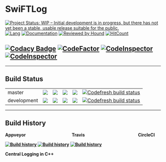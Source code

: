 # SwiFTLog 

[![Project Status: WIP – Initial development is in progress, but there has not yet been a stable, usable release suitable for the public.](https://www.repostatus.org/badges/latest/wip.svg)](https://www.repostatus.org/#wip) [![Lang](https://badgen.net/lgtm/langs/g/sayantanroy47/LoggerCpp/cpp?color=green)](https://abc.com) [![Documentation](https://codedocs.xyz/sayantanroy47/LoggerCpp.svg)](https://codedocs.xyz/sayantanroy47/LoggerCpp/) [![Reviewed by Hound](https://img.shields.io/badge/Reviewed_by-Hound-8E64B0.svg)](https://houndci.com) [![HitCount](http://hits.dwyl.com/sayantanroy47/LoggerCpp.svg)](http://hits.dwyl.com/sayantanroy47/LoggerCpp) 

[![Codacy Badge](https://api.codacy.com/project/badge/Grade/5a753190bbca44dcb8d3d2a903fb34eb)](https://app.codacy.com/manual/sayantanroy47/LoggerCpp?utm_source=github.com&utm_medium=referral&utm_content=sayantanroy47/LoggerCpp&utm_campaign=Badge_Grade_Dashboard)
[![CodeFactor](https://www.codefactor.io/repository/github/sayantanroy47/loggercpp/badge)](https://www.codefactor.io/repository/github/sayantanroy47/loggercpp)
[![CodeInspector](https://www.code-inspector.com/project/5296/score/svg)](https://frontend.code-inspector.com/public/project/5296/LoggerCpp/dashboard)
[![CodeInspector](https://www.code-inspector.com/project/5296/status/svg)](https://frontend.code-inspector.com/project/5296/dashboard)
---

---
Build Status
---
<b>
<table>
    <tr>
        <td>
            master 
        </td>
        <td>
           <a href="https://travis-ci.com/sayantanroy47/LoggerCpp/"><img src="https://travis-ci.com/sayantanroy47/LoggerCpp.svg?branch=master"></a>
        </td>
        <td>
             <a href="https://ci.appveyor.com/project/sayantanroy47/loggercpp/branch/master"><img src="https://ci.appveyor.com/api/projects/status/s0yie9ahhsj2m2hj/branch/master?svg=true"></a>
        </td>  
        <td> 
            <a href="https://github.com/sayantanroy47/LoggerCpp/actions?query=workflow%3Amaster%3ACI"><img src="https://github.com/sayantanroy47/LoggerCpp/workflows/master:CI/badge.svg?branch=master"></a>           
        </td>
         <td> 
            <a href="https://app.circleci.com/pipelines/github/sayantanroy47/LoggerCpp?branch=master"><img src="https://img.shields.io/circleci/build/gh/sayantanroy47/LoggerCpp?logo=circleci&style=plastic"></a>           
        </td>
        <td> 
            <a href="https://g.codefresh.io/pipelines/CodeFresh%20Pipe/builds?repoOwner=sayantanroy47&repoName=LoggerCpp&serviceName=sayantanroy47%252FLoggerCpp&filter=trigger:build~Build;branch:master;pipeline%3A5e774d070c0a28272084c618~CodeFresh%20Pipe">
	<img alt="Codefresh build status" src="https://g.codefresh.io/api/badges/pipeline/sayantan/SwiFTLog%2FCodeFresh%20Pipe?branch=master&key=eyJhbGciOiJIUzI1NiJ9.NWU3NzQwYWM4YWI3NWQzNGVlYjkxZjkw.QMynCSIXB7J72wsAjzC8Gm_iG9He725UIUAdgfTSWqw&type=cf-1">
</a>          
        </td> 
    </tr>
    <tr>
        <td>
            development
        </td>
        <td> <a href="https://travis-ci.com/sayantanroy47/LoggerCpp/"><img src="https://travis-ci.com/sayantanroy47/LoggerCpp.svg?branch=development"></a>
        </td>
        <td>
             <a href="https://ci.appveyor.com/project/sayantanroy47/loggercpp/branch/development"><img src="https://ci.appveyor.com/api/projects/status/s0yie9ahhsj2m2hj/branch/development?svg=true"></a>
        </td>   
        <td> 
            <a href="https://github.com/sayantanroy47/LoggerCpp/actions?query=workflow%3Adevelopment%3ACI"><img src="https://github.com/sayantanroy47/LoggerCpp/workflows/development:CI/badge.svg?branch=development"></a>           
        </td>        
        <td> 
            <a href="https://app.circleci.com/pipelines/github/sayantanroy47/LoggerCpp?branch=development"><img src="https://img.shields.io/circleci/build/gh/sayantanroy47/LoggerCpp?logo=circleci&style=plastic"></a>           
        </td> 
        <td>
           <a href="https://g.codefresh.io/pipelines/CodeFresh%20Pipe/builds?repoOwner=sayantanroy47&repoName=LoggerCpp&serviceName=sayantanroy47%252FLoggerCpp&filter=trigger:build~Build;branch:development;pipeline%3A5e774d070c0a28272084c618~CodeFresh%20Pipe">
	<img alt="Codefresh build status" src="https://g.codefresh.io/api/badges/pipeline/sayantan/SwiFTLog%2FCodeFresh%20Pipe?branch=development&key=eyJhbGciOiJIUzI1NiJ9.NWU3NzQwYWM4YWI3NWQzNGVlYjkxZjkw.QMynCSIXB7J72wsAjzC8Gm_iG9He725UIUAdgfTSWqw&type=cf-1">
</a>
        </td>
    </tr>
</table>
	
---
Build History
---
**Appveyor** &nbsp;  &nbsp;  &nbsp;  &nbsp;  &nbsp;  &nbsp;  &nbsp;  &nbsp;  &nbsp;  &nbsp;  &nbsp;  &nbsp;  &nbsp;  &nbsp;  &nbsp;  &nbsp;  &nbsp;  &nbsp;  &nbsp;  &nbsp;  &nbsp;  &nbsp;  **Travis** &nbsp;  &nbsp;  &nbsp;  &nbsp;  &nbsp;  &nbsp;  &nbsp;  &nbsp;  &nbsp;  &nbsp;  &nbsp;  &nbsp;  &nbsp;  &nbsp;  &nbsp;  &nbsp;  &nbsp;  &nbsp;  &nbsp;  &nbsp;  &nbsp;  &nbsp;  &nbsp;  &nbsp;  &nbsp;  &nbsp;**CircleCI**

[![Build history](https://buildstats.info/appveyor/chart/sayantanroy47/LoggerCpp)](https://ci.appveyor.com/project/sayantanroy47/LoggerCpp/history) 
[![Build history](https://buildstats.info/travisci/chart/sayantanroy47/LoggerCpp?showStats=true)](https://travis-ci.com/github/sayantanroy47/LoggerCpp/builds)
[![Build history](https://buildstats.info/circleci/chart/sayantanroy47/LoggerCpp?showStats=true)](https://app.circleci.com/pipelines/github/sayantanroy47/LoggerCpp/mine)


Central Logging in C++
